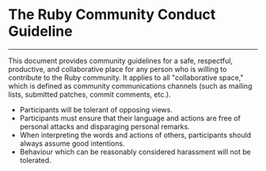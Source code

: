 # The Ruby Community Conduct Guideline
---
This document provides community guidelines for a safe, respectful, productive, and collaborative place for any person who is willing to contribute to the Ruby community. It applies to all "collaborative space," which is defined as community communications channels (such as mailing lists, submitted patches, commit comments, etc.).

- Participants will be tolerant of opposing views.
- Participants must ensure that their language and actions are free of personal attacks and disparaging personal remarks.
- When interpreting the words and actions of others, participants should always assume good intentions.
- Behaviour which can be reasonably considered harassment will not be tolerated.

